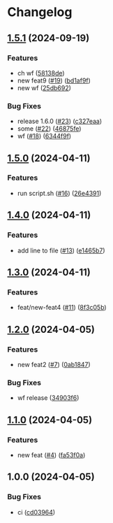 # Changelog

## [1.5.1](https://github.com/universal-itengineer/release-test/compare/v1.5.0...v1.5.1) (2024-09-19)


### Features

* ch wf ([58138de](https://github.com/universal-itengineer/release-test/commit/58138ded4ec606d15f5cc5446b4ad03c8d3b93ee))
* new feat9 ([#19](https://github.com/universal-itengineer/release-test/issues/19)) ([bd1af9f](https://github.com/universal-itengineer/release-test/commit/bd1af9f456a15a36bd465c8e0d80d112d7478c84))
* new wf ([25db692](https://github.com/universal-itengineer/release-test/commit/25db69200a716a05ac0d197248ad6e2629a6d2aa))


### Bug Fixes

* release 1.6.0 ([#23](https://github.com/universal-itengineer/release-test/issues/23)) ([c327eaa](https://github.com/universal-itengineer/release-test/commit/c327eaa9417d5971046c47e71e7792f6ed19825f))
* some ([#22](https://github.com/universal-itengineer/release-test/issues/22)) ([46875fe](https://github.com/universal-itengineer/release-test/commit/46875fe9bbac326bd36aea03f25b36bc49eae5ae))
* wf ([#18](https://github.com/universal-itengineer/release-test/issues/18)) ([6344f9f](https://github.com/universal-itengineer/release-test/commit/6344f9ff2d40be948abb38dd723af2a7eb384b72))

## [1.5.0](https://github.com/universal-itengineer/release-test/compare/v1.4.0...v1.5.0) (2024-04-11)


### Features

* run script.sh ([#16](https://github.com/universal-itengineer/release-test/issues/16)) ([26e4391](https://github.com/universal-itengineer/release-test/commit/26e439171f0c698039da278447b972a51a16d781))

## [1.4.0](https://github.com/universal-itengineer/release-test/compare/v1.3.0...v1.4.0) (2024-04-11)


### Features

* add line to file ([#13](https://github.com/universal-itengineer/release-test/issues/13)) ([e1465b7](https://github.com/universal-itengineer/release-test/commit/e1465b7118cbf33a7826cea6c36b03891b64a8b4))

## [1.3.0](https://github.com/universal-itengineer/release-test/compare/v1.2.0...v1.3.0) (2024-04-11)


### Features

* feat/new-feat4 ([#11](https://github.com/universal-itengineer/release-test/issues/11)) ([8f3c05b](https://github.com/universal-itengineer/release-test/commit/8f3c05b4a56ba849edf0ef67682e04b51719d5b5))

## [1.2.0](https://github.com/universal-itengineer/release-test/compare/v1.1.0...v1.2.0) (2024-04-05)


### Features

* new feat2 ([#7](https://github.com/universal-itengineer/release-test/issues/7)) ([0ab1847](https://github.com/universal-itengineer/release-test/commit/0ab1847360069aa6d8faa91cddb9d4e19a235bee))


### Bug Fixes

* wf release ([34903f6](https://github.com/universal-itengineer/release-test/commit/34903f69895d9ded44d601ad020234d638ba0268))

## [1.1.0](https://github.com/universal-itengineer/release-test/compare/v1.0.0...v1.1.0) (2024-04-05)


### Features

* new feat ([#4](https://github.com/universal-itengineer/release-test/issues/4)) ([fa53f0a](https://github.com/universal-itengineer/release-test/commit/fa53f0ac452212c98920afda822e1673d4b82e81))

## 1.0.0 (2024-04-05)


### Bug Fixes

* ci ([cd03964](https://github.com/universal-itengineer/release-test/commit/cd03964642299a13937911cbab57952dd39812ba))
